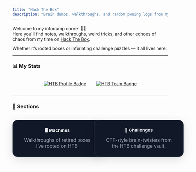```yaml
---
title: "Hack The Box"
description: "Brain dumps, walkthroughs, and random pwning logs from my Hack The Box adventures."
---
```


Welcome to my infodump corner 🧠💥  
Here you'll find notes, walkthroughs, weird tricks, and other echoes of chaos from my time on [Hack The Box](https://hackthebox.com).

Whether it’s rooted boxes or infuriating challenge puzzles — it all lives here.

---

### 📊 My Stats

<div style="display: flex; flex-wrap: wrap; justify-content: center; gap: 2rem; align-items: center; margin: 2rem 0;">
  <a href="https://app.hackthebox.com/profile/123067" target="_blank">
    <img src="https://www.hackthebox.com/badge/image/123067" alt="HTB Profile Badge" style="max-width: 250px;">
  </a>
  <a href="https://app.hackthebox.com/public/teams/overview/5787" target="_blank">
    <img src="https://www.hackthebox.com/badge/team/image/5787" alt="HTB Team Badge" style="max-width: 250px;">
  </a>
</div>

---

### 📂 Sections

<div class="cards-grid">
  <a href="/hackthebox/machines" class="card-link dark">
    🖥️ Machines
    <div class="card-desc">Walkthroughs of retired boxes I've rooted on HTB.</div>
  </a>
  <a href="/hackthebox/challenges" class="card-link dark">
    🧩 Challenges
    <div class="card-desc">CTF-style brain-twisters from the HTB challenge vault.</div>
  </a>
</div>

<style>
.cards-grid {
  display: grid;
  grid-template-columns: repeat(auto-fit, minmax(240px, 1fr));
  gap: 1.5rem;
  justify-content: center;
  padding: 1rem 0;
  max-width: 960px;
  margin: 0 auto 2rem auto;
}
.card-link {
  display: flex;
  flex-direction: column;
  justify-content: space-between;
  align-items: center;
  text-align: center;
  background: #fff;
  color: #222;
  border-radius: 1rem;
  border: 1px solid #e5e7eb;
  box-shadow: 0 8px 32px rgba(0,0,0,0.12), 0 1.5px 4px rgba(0,0,0,0.08);
  padding: 1.5rem;
  text-decoration: none;
  font-weight: bold;
  transition: transform 0.15s, box-shadow 0.15s;
  min-width: 240px;
  max-width: 320px;
}
.card-link:hover {
  transform: scale(1.045);
  box-shadow: 0 12px 36px rgba(0,0,0,0.18), 0 1.5px 4px rgba(0,0,0,0.11);
}
.card-link.dark {
  background: #111827;
  color: #f3f4f6;
  border: 1px solid #374151;
}
.card-desc {
  font-size: 0.95rem;
  font-weight: 400;
  margin-top: 0.5rem;
  color: #9ca3af;
}
/* Responsive tweak for small screens */
@media (max-width: 600px) {
  .cards-grid {
    grid-template-columns: 1fr;
  }
  .card-link {
    min-width: 80vw;
  }
}
</style>
